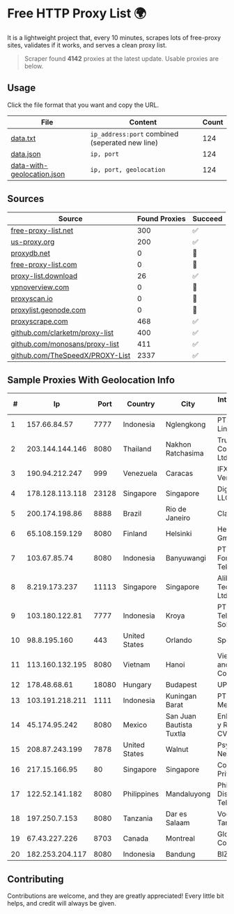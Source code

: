 
# Free HTTP Proxy List 🌍

It is a lightweight project that, every 10 minutes, scrapes lots of free-proxy sites, validates if it works, and serves a clean proxy list.


> Scraper found **4142** proxies at the latest update. Usable proxies are below.

## Usage

Click the file format that you want and copy the URL.


|File|Content|Count|
|----|-------|-----|
|[data.txt](https://raw.githubusercontent.com/themiralay/Proxy-List-World/master/data.txt)|`ip_address:port` combined (seperated new line)|124|
|[data.json](https://raw.githubusercontent.com/themiralay/Proxy-List-World/master/data.json)|`ip, port`|124|
|[data-with-geolocation.json](https://raw.githubusercontent.com/themiralay/Proxy-List-World/master/data-with-geolocation.json)|`ip, port, geolocation`|124|

## Sources

|Source|Found Proxies|Succeed|
|------|-------------|-------|
|[free-proxy-list.net](https://free-proxy-list.net)|300|✅|
|[us-proxy.org](https://www.us-proxy.org)|200|✅|
|[proxydb.net](http://proxydb.net)|0|🚫|
|[free-proxy-list.com](https://free-proxy-list.com/?page=&port=&type%5B%5D=http&type%5B%5D=https&up_time=0&search=Search)|0|🚫|
|[proxy-list.download](https://www.proxy-list.download/HTTP)|26|✅|
|[vpnoverview.com](https://vpnoverview.com/privacy/anonymous-browsing/free-proxy-servers)|0|🚫|
|[proxyscan.io](https://www.proxyscan.io)|0|🚫|
|[proxylist.geonode.com](https://proxylist.geonode.com/api/proxy-list?limit=300&page=1&sort_by=lastChecked&sort_type=desc&protocols=http,https)|0|🚫|
|[proxyscrape.com](https://api.proxyscrape.com/v2/?request=displayproxies&protocol=http&timeout=10000&country=all&ssl=all&anonymity=all)|468|✅|
|[github.com/clarketm/proxy-list](https://raw.githubusercontent.com/clarketm/proxy-list/master/proxy-list-raw.txt)|400|✅|
|[github.com/monosans/proxy-list](https://raw.githubusercontent.com/monosans/proxy-list/main/proxies/http.txt)|411|✅|
|[github.com/TheSpeedX/PROXY-List](https://raw.githubusercontent.com/TheSpeedX/PROXY-List/master/http.txt)|2337|✅|


## Sample Proxies With Geolocation Info

|#|Ip|Port|Country|City|Internet Service Provider|
|-|--|----|-------|----|-------------------------|
|1|157.66.84.57|7777|Indonesia|Nglengkong|PT. Menaksopal Link Nusantara|
|2|203.144.144.146|8080|Thailand|Nakhon Ratchasima|True Internet Corporation CO. Ltd.|
|3|190.94.212.247|999|Venezuela|Caracas|IFX Networks Venezuela C.A.|
|4|178.128.113.118|23128|Singapore|Singapore|DigitalOcean, LLC|
|5|200.174.198.86|8888|Brazil|Rio de Janeiro|Claro S.A|
|6|65.108.159.129|8080|Finland|Helsinki|Hetzner Online GmbH|
|7|103.67.85.74|8080|Indonesia|Banyuwangi|PT Tujuh Fondasi Teknologi|
|8|8.219.173.237|11113|Singapore|Singapore|Alibaba (US) Technology Co., Ltd.|
|9|103.180.122.81|7777|Indonesia|Kroya|PT Indo Telemedia Solusi|
|10|98.8.195.160|443|United States|Orlando|Spectrum|
|11|113.160.132.195|8080|Vietnam|Hanoi|VietNam Post and Telecom Corporation|
|12|178.48.68.61|18080|Hungary|Budapest|UPC|
|13|103.191.218.211|1111|Indonesia|Kuningan Barat|PT Replay Inti Media|
|14|45.174.95.242|8080|Mexico|San Juan Bautista Tuxtla|Enlace de Datos y Redes SA de CV|
|15|208.87.243.199|7878|United States|Walnut|Psychz Networks|
|16|217.15.166.95|80|Singapore|Singapore|Contabo Asia Private Limited|
|17|122.52.141.182|8080|Philippines|Mandaluyong|Philippine Long Distance Telephone Co.|
|18|197.250.7.153|8080|Tanzania|Dar es Salaam|Vodacom Tanzania Ltd|
|19|67.43.227.226|8703|Canada|Montreal|GloboTech Communications|
|20|182.253.204.117|8080|Indonesia|Bandung|BIZNET|



## Contributing

Contributions are welcome, and they are greatly appreciated! Every
little bit helps, and credit will always be given.


